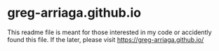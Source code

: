 # greg-arriaga.github.io
This readme file is meant for those interested in my code or accidently found this file. If the later, please visit https://greg-arriaga.github.io/
